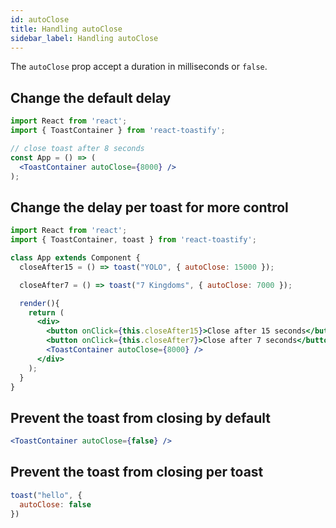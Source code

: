 ```yaml
---
id: autoClose
title: Handling autoClose
sidebar_label: Handling autoClose
---
```


The `autoClose` prop accept a duration in milliseconds or `false`.

## Change the default delay

```jsx
import React from 'react';
import { ToastContainer } from 'react-toastify';

// close toast after 8 seconds
const App = () => (
  <ToastContainer autoClose={8000} />
);
```

## Change the delay per toast for more control

```jsx
import React from 'react';
import { ToastContainer, toast } from 'react-toastify';

class App extends Component {
  closeAfter15 = () => toast("YOLO", { autoClose: 15000 });

  closeAfter7 = () => toast("7 Kingdoms", { autoClose: 7000 });

  render(){
    return (
      <div>
        <button onClick={this.closeAfter15}>Close after 15 seconds</button>
        <button onClick={this.closeAfter7}>Close after 7 seconds</button>
        <ToastContainer autoClose={8000} />
      </div>
    );
  }
}
```

## Prevent the toast from closing by default

```jsx
<ToastContainer autoClose={false} />
```

## Prevent the toast from closing per toast

```jsx
toast("hello", {
  autoClose: false
})
```